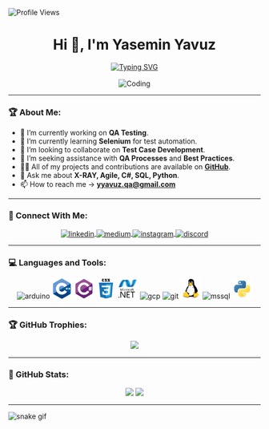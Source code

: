 ![Profile Views](https://komarev.com/ghpvc/?username=yaseminyavuz&color=blue)

<h1 align="center">Hi 👋, I'm Yasemin Yavuz</h1>

<div align="center">
 <a href="https://github.com/yaseminyavuz">
  <img src="https://readme-typing-svg.demolab.com?font=Fira+Code&size=28&duration=3000&pause=500&center=true&vCenter=true&width=435&lines=%e2%9c%a8+YASEMIN+YAVUZ+%e2%9c%a8;%f0%9f%93%9a+QA+TESTER+%f0%9f%92%bb;Welcome+To+My+Profile+%f0%9f%91%80" alt="Typing SVG" />
 </a>
</div>

<p align="center">
   <img src="https://github.com/yaseminyavuz/yaseminyavuz/blob/main/img/EatSleepCodeRepeat.gif" alt="Coding" width="250" height="250" align="center"/>
</p>

---

### 🏆 About Me:
- 🔭 I’m currently working on **QA Testing**.  
- 🌱 I’m currently learning **Selenium** for test automation.  
- 👯 I’m looking to collaborate on **Test Case Development**.  
- 🤝 I’m seeking assistance with **QA Processes** and **Best Practices**.  
- 👩‍💻 All of my projects and contributions are available on [**GitHub**](https://github.com/yaseminyavuz).  
- 💬 Ask me about **X-RAY, Agile, C#, SQL, Python**.  
- 📫 How to reach me → **yyavuz.qa@gmail.com**  

---

### 📲 Connect With Me:
<p align="center">
  <a href="https://www.linkedin.com/in/yasemin-yavuz-77a39a17b/" target="blank">
    <img align="center" src="https://img.icons8.com/color/48/000000/linkedin.png" alt="linkedin"/>
  </a>
  <a href="https://medium.com/@yaseminyavuz0092" target="blank">
    <img align="center" src="https://img.icons8.com/ios-filled/48/000000/medium-monogram.png" alt="medium"/>
  </a>
  <a href="https://instagram.com/_ysmnyvz" target="blank">
    <img align="center" src="https://img.icons8.com/fluent/48/000000/instagram-new.png" alt="instagram"/>
  </a>
  <a href="https://discord.gg/ysmnyvz" target="blank">
    <img align="center" src="https://img.icons8.com/fluency/48/000000/discord.png" alt="discord"/>
  </a>
</p>

---

### 💻 Languages and Tools:
<p align="center">
    <img src="https://cdn.worldvectorlogo.com/logos/arduino-1.svg" alt="arduino" width="40" height="40"/>
    <img src="https://raw.githubusercontent.com/devicons/devicon/master/icons/cplusplus/cplusplus-original.svg" alt="cplusplus" width="40" height="40"/>
    <img src="https://raw.githubusercontent.com/devicons/devicon/master/icons/csharp/csharp-original.svg" alt="csharp" width="40" height="40"/>
    <img src="https://raw.githubusercontent.com/devicons/devicon/master/icons/css3/css3-original-wordmark.svg" alt="css3" width="40" height="40"/>
    <img src="https://raw.githubusercontent.com/devicons/devicon/master/icons/dot-net/dot-net-original-wordmark.svg" alt="dotnet" width="40" height="40"/>
    <img src="https://www.vectorlogo.zone/logos/google_cloud/google_cloud-icon.svg" alt="gcp" width="40" height="40"/>
    <img src="https://www.vectorlogo.zone/logos/git-scm/git-scm-icon.svg" alt="git" width="40" height="40"/>
    <img src="https://raw.githubusercontent.com/devicons/devicon/master/icons/linux/linux-original.svg" alt="linux" width="40" height="40"/>
    <img src="https://www.svgrepo.com/show/303229/microsoft-sql-server-logo.svg" alt="mssql" width="40" height="40"/>
    <img src="https://raw.githubusercontent.com/devicons/devicon/master/icons/python/python-original.svg" alt="python" width="40" height="40"/>
</p>

---

### 🏆 GitHub Trophies:
<p align="center">
    <img src="https://github-profile-trophy.vercel.app/?username=yaseminyavuz&theme=dracula&no-frame=false&no-bg=false&margin-w=4"/>
</p>

---



### 🚀 GitHub Stats:
<p align="center">
  <img height="180em" src="https://github-readme-stats.vercel.app/api?username=yaseminyavuz&show_icons=true&hide_border=true&count_private=true&theme=dark" />
  <img height="180em" src="https://github-readme-stats.vercel.app/api/top-langs/?username=yaseminyavuz&layout=compact&langs_count=8&hide_border=true&theme=dark"/>
</p>

---
![snake gif](https://github.com/yaseminyavuz/yaseminyavuz/blob/output/github-contribution-grid-snake.gif)

